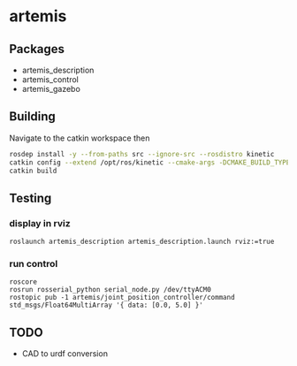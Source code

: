 # artemis

## Packages

* artemis_description
* artemis_control
* artemis_gazebo

## Building

Navigate to the catkin workspace then

```sh
rosdep install -y --from-paths src --ignore-src --rosdistro kinetic
catkin config --extend /opt/ros/kinetic --cmake-args -DCMAKE_BUILD_TYPE=Release
catkin build
```

## Testing

### display in rviz

```
roslaunch artemis_description artemis_description.launch rviz:=true
```

### run control

```
roscore
rosrun rosserial_python serial_node.py /dev/ttyACM0
rostopic pub -1 artemis/joint_position_controller/command std_msgs/Float64MultiArray '{ data: [0.0, 5.0] }'
```

## TODO

* CAD to urdf conversion
